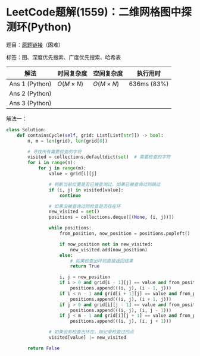 # LeetCode题解(1559)：二维网格图中探测环(Python)

题目：[原题链接](https://leetcode-cn.com/problems/detect-cycles-in-2d-grid/)（困难）

标签：图、深度优先搜索、广度优先搜索、哈希表

| 解法           | 时间复杂度 | 空间复杂度 | 执行用时    |
| -------------- | ---------- | ---------- | ----------- |
| Ans 1 (Python) | $O(M×N)$   | $O(M×N)$   | 636ms (83%) |
| Ans 2 (Python) |            |            |             |
| Ans 3 (Python) |            |            |             |

解法一：

```python
class Solution:
    def containsCycle(self, grid: List[List[str]]) -> bool:
        n, m = len(grid), len(grid[0])

        # 寻找所有需要检查的字符
        visited = collections.defaultdict(set)  # 需要检查的字符
        for i in range(n):
            for j in range(m):
                value = grid[i][j]

                # 判断当前位置是否已被查询过，如果已被查询过则跳过
                if (i, j) in visited[value]:
                    continue

                # 如果没被查询过则检查是否存在环
                new_visited = set()
                positions = collections.deque([(None, (i, j))])

                while positions:
                    from_position, now_position = positions.popleft()

                    if now_position not in new_visited:
                        new_visited.add(now_position)
                    else:
                        # 如果检查出环则直接返回结果
                        return True

                    i, j = now_position
                    if i > 0 and grid[i - 1][j] == value and from_position != (i - 1, j):
                        positions.append(((i, j), (i - 1, j)))
                    if i < n - 1 and grid[i + 1][j] == value and from_position != (i + 1, j):
                        positions.append(((i, j), (i + 1, j)))
                    if j > 0 and grid[i][j - 1] == value and from_position != (i, j - 1):
                        positions.append(((i, j), (i, j - 1)))
                    if j < m - 1 and grid[i][j + 1] == value and from_position != (i, j + 1):
                        positions.append(((i, j), (i, j + 1)))

                # 如果没有检查出环在，则记录检查过的点
                visited[value] |= new_visited

        return False
```